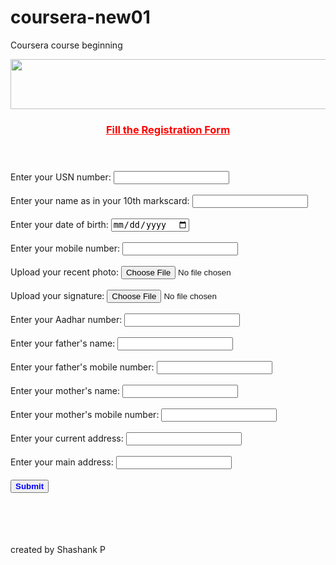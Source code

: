 # coursera-new01
Coursera course beginning


<!DOCTYPE html>
<html>
<head>
  <title>Registration Form</title>
  <style>
    /* Add your styles here */
  </style>
</head>
<body>
  <img src="https://assets.onecompiler.app/42zp5pya9/42zqvwrtu/logo-EWIT.png" width="600" height="80">
  <header>
    <h3>
      <p style="text-decoration:underline; color:red">Fill the Registration Form</p>
    </h3>
  </header>
  <form>
    <div>
      <section>
        <label for="usn">Enter your USN number:</label>
        <input type="text" id="usn" name="usn">
      </section>
    </div><br>
    <div>
      <section>
        <label for="name">Enter your name as in your 10th markscard:</label>
        <input type="text" id="name" name="name">
      </section>
    </div><br>
    <div>
      <section>
        <label for="dob">Enter your date of birth:</label>
        <input type="date" id="dob" name="dob">
      </section>
    </div><br>
    <div>
      <section>
        <label for="mobile">Enter your mobile number:</label>
        <input type="text" id="mobile" name="mobile">
      </section>
    </div><br>
    <div>
      <section>
        <label for="photo">Upload your recent photo:</label>
        <input type="file" id="photo" name="photo">
      </section>
    </div><br>
    <div>
      <section>
        <label for="signature">Upload your signature:</label>
        <input type="file" id="signature" name="signature">
      </section>
    </div><br>
    <div>
      <section>
        <label for="aadhar">Enter your Aadhar number:</label>
        <input type="text" id="aadhar" name="aadhar">
      </section>
    </div><br>
    <div>
      <section>
        <label for="father_name">Enter your father's name:</label>
        <input type="text" id="father_name" name="father_name">
        <br><br>
        <label for="father_mobile">Enter your father's mobile number:</label>
        <input type="text" id="father_mobile" name="father_mobile">
      </section>
    </div><br>
    <div>
      <section>
        <label for="mother_name">Enter your mother's name:</label>
        <input type="text" id="mother_name" name="mother_name">
        <br><br>
        <label for="mother_mobile">Enter your mother's mobile number:</label>
        <input type="text" id="mother_mobile" name="mother_mobile">
      </section>
    </div><br>
    <div>
      <section>
        <label for="current_address">Enter your current address:</label>
        <input type="text" id="current_address" name="current_address">
        <br><br>
        <label for="main_address">Enter your main address:</label>
        <input type="text" id="main_address" name="main_address">
      </section>
    </div><br>
    <button type="submit" style="color:blue"><strong>Submit</strong></button>
  </form>
  <br><br><br><br>
  created by Shashank P
</body>
</html>
